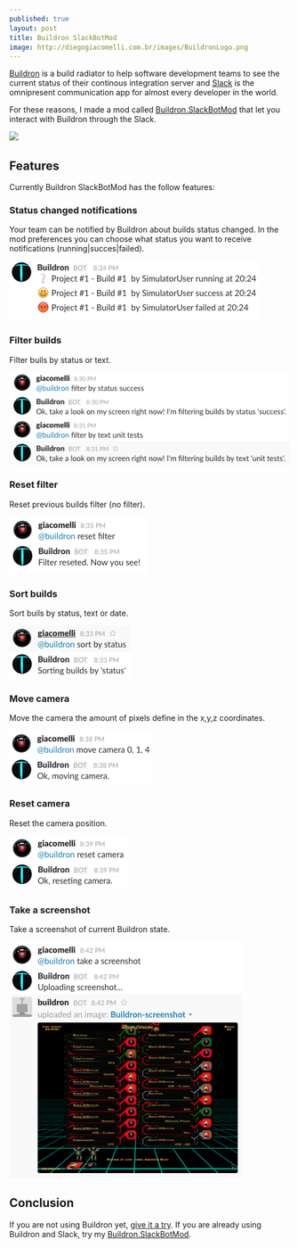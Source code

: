 ```yaml
---
published: true
layout: post
title: Buildron SlackBotMod
image: http://diegogiacomelli.com.br/images/BuildronLogo.png
---
```


[Buildron](https://github.com/skahal/buildron) is a build radiator to help software development teams to see the current status of their continous integration server and [Slack](https://slack.com/) is the omnipresent communication app for almost every developer in the world.
 

For these reasons, I made a mod called [Buildron.SlackBotMod](https://github.com/giacomelli/Buildron.SlackBotMod) that let you interact with Buildron through the Slack.

![](../images/Buildron.SlackBotMod-2016-09-18.gif)

## Features
Currently Buildron SlackBotMod has the follow features:

### Status changed notifications
Your team can be notified by Buildron about builds status changed. In the mod preferences you can choose what status you want to receive notifications (running|succes|failed).

![](../images/Buildron-SlackBotMod-build-status-change-notifications.png)

### Filter builds
Filter buils by status or text.

![](../images/Buildron-SlackBotMod-filter-by.png)

### Reset filter
Reset previous builds filter (no filter).

![](../images/Buildron-SlackBotMod-reset-filter.png)

### Sort builds
Sort buils by status, text or date.

![](../images/Buildron-SlackBotMod-sort-by.png)

### Move camera
Move the camera the amount of pixels define in the x,y,z coordinates.

![](../images/Buildron-SlackBotMod-move-camera.png)

### Reset camera
Reset the camera position.

![](../images/Buildron-SlackBotMod-reset-camera.png)

### Take a screenshot
Take a screenshot of current Buildron state.

![](../images/Buildron-SlackBotMod-take-screenshot.png)
 

## Conclusion
If you are not using Buildron yet, [give it a try](https://github.com/skahal/buildron).
If you are already using Buildron and Slack, try my [Buildron.SlackBotMod](https://github.com/giacomelli/Buildron.SlackBotMod).

